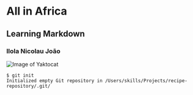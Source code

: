  # All in Africa
 ## Learning Markdown 
 ### Ilola Nicolau João

 ![Image of Yaktocat](https://octodex.github.com/images/yaktocat.png)


```
$ git init
Initialized empty Git repository in /Users/skills/Projects/recipe-repository/.git/
```
